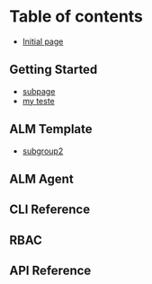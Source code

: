 # Table of contents

* [Initial page](README.md)

## Getting Started

* [subpage](group1/subpage.md)
* [my teste](group1/my-teste.md)

## ALM Template

* [subgroup2](group2/subgroup2.md)

## ALM Agent

## CLI Reference

## RBAC

## API Reference

